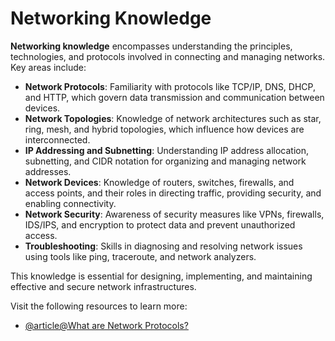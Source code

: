# Networking Knowledge

**Networking knowledge** encompasses understanding the principles, technologies, and protocols involved in connecting and managing networks. Key areas include:

*   **Network Protocols**: Familiarity with protocols like TCP/IP, DNS, DHCP, and HTTP, which govern data transmission and communication between devices.
*   **Network Topologies**: Knowledge of network architectures such as star, ring, mesh, and hybrid topologies, which influence how devices are interconnected.
*   **IP Addressing and Subnetting**: Understanding IP address allocation, subnetting, and CIDR notation for organizing and managing network addresses.
*   **Network Devices**: Knowledge of routers, switches, firewalls, and access points, and their roles in directing traffic, providing security, and enabling connectivity.
*   **Network Security**: Awareness of security measures like VPNs, firewalls, IDS/IPS, and encryption to protect data and prevent unauthorized access.
*   **Troubleshooting**: Skills in diagnosing and resolving network issues using tools like ping, traceroute, and network analyzers.

This knowledge is essential for designing, implementing, and maintaining effective and secure network infrastructures.

Visit the following resources to learn more:

- [@article@What are Network Protocols?](https://www.solarwinds.com/resources/it-glossary/network-protocols)